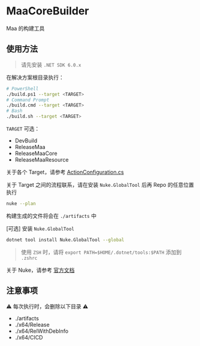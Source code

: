 # MaaCoreBuilder

Maa 的构建工具

## 使用方法

> 请先安装 `.NET SDK 6.0.x`

在解决方案根目录执行：

```sh
# PowerShell
./build.ps1 --target <TARGET>
# Command Prompt
./build.cmd --target <TARGET>
# Bash
./build.sh --target <TARGET>
```

`TARGET` 可选：

- DevBuild
- ReleaseMaa
- ReleaseMaaCore
- ReleaseMaaResource

关于各个 Target，请参考 [ActionConfiguration.cs](./ActionConfiguration.cs)

关于 Target 之间的流程联系，请在安装 `Nuke.GlobalTool` 后再 Repo 的任意位置执行

```sh
nuke --plan
```

构建生成的文件将会在 `./artifacts` 中

[可选] 安装 `Nuke.GlobalTool`

```sh
dotnet tool install Nuke.GlobalTool --global
```

> 使用 `ZSH` 时，请将 `export PATH=$HOME/.dotnet/tools:$PATH` 添加到 `.zshrc`

关于 Nuke，请参考 [官方文档](https://nuke.build/index.html)

## 注意事项

⚠ 每次执行时，会删除以下目录 ⚠

- ./artifacts
- ./x64/Release
- ./x64/RelWithDebInfo
- ./x64/CICD
